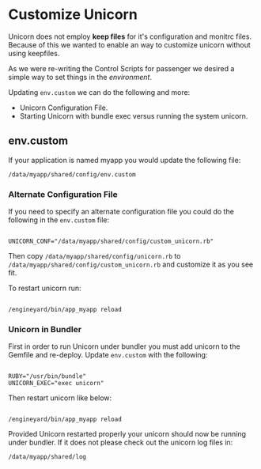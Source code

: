 # Customize Unicorn

Unicorn does not employ **keep files** for it's configuration and monitrc files.  Because of this we wanted to enable an way to customize unicorn without using keepfiles.

As we were re-writing the Control Scripts for passenger we desired a simple way to set things in the *environment*.  

Updating `env.custom` we can do the following and more:

  - Unicorn Configuration File.
  - Starting Unicorn with bundle exec versus running the system unicorn.

## env.custom

If your application is named myapp you would update the following file:

    /data/myapp/shared/config/env.custom

### Alternate Configuration File

If you need to specify an alternate configuration file you could do the following in the `env.custom` file:

<code>
UNICORN_CONF="/data/myapp/shared/config/custom_unicorn.rb"
</code>

Then copy `/data/myapp/shared/config/unicorn.rb` to `/data/myapp/shared/config/custom_unicorn.rb` and customize it as you see fit.  

To restart unicorn run:

<code>
/engineyard/bin/app_myapp reload
</code>

### Unicorn in Bundler

First in order to run Unicorn under bundler you must add unicorn to the Gemfile and re-deploy.  Update `env.custom` with the following:

<code>
RUBY="/usr/bin/bundle"
UNICORN_EXEC="exec unicorn"
</code>

Then restart unicorn like below:

<code>
/engineyard/bin/app_myapp reload
</code>

Provided Unicorn restarted properly your unicorn should now be running under bundler.  If it does not please check out the unicorn log files in:

    /data/myapp/shared/log
